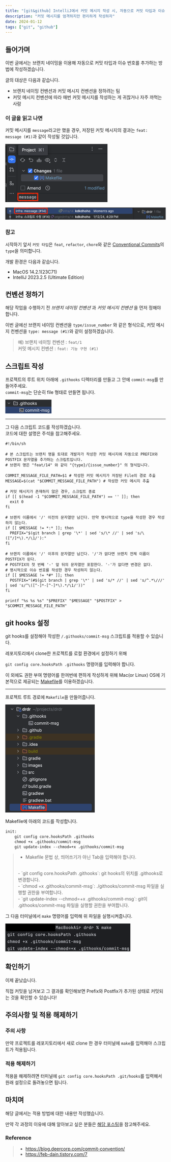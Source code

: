 ```yaml
---
title: "[git&github] IntelliJ에서 커밋 메시지 작성 시, 자동으로 커밋 타입과 이슈 번호 추가하기"
description: "커밋 메시지를 엄격하지만 편리하게 작성하자"
date: 2024-01-12
tags: ["git", "github"]
---
```


## 들어가며

이번 글에서는 브랜치 네이밍을 이용해 자동으로 커밋 타입과 이슈 번호를 추가하는 방법에 작성하겠습니다.

글의 대상은 다음과 같습니다.

- 브랜치 네이밍 컨벤션과 커밋 메시지 컨벤션을 정하려는 팀
- 커밋 메시지 컨벤션에 따라 매번 커밋 메시지를 작성하는 게 귀찮거나 자주 까먹는 사람

### 이 글을 읽고 나면

커밋 메시지를 `message`라고만 했을 경우, 저장된 커밋 메시지의 결과는 `feat: message (#1)`과 같이 작성될 것입니다.

![커밋할 때](before.png)

![커밋 이후 결과](after.png)

### 참고

시작하기 앞서 `커밋 타입`은 `feat`, `refactor`, `chore`와 같은 [Conventional Commits](https://www.conventionalcommits.org/en/v1.0.0/)의 `type`을 의미합니다.

개발 환경은 다음과 같습니다.

- MacOS 14.2.1(23C71)
- IntelliJ 2023.2.5 (Ultimate Edition)

## 컨벤션 정하기

해당 작업을 수행하기 전 _브랜치 네이밍 컨벤션_ 과 _커밋 메시지 컨벤션_ 을 먼저 정해야 합니다.

이번 글에선 브랜치 네이밍 컨벤션을 `type/issue_number` 와 같은 형식으로, 커밋 메시지 컨벤션을 `type: message (#1)`와 같이 설정하겠습니다.<br>
> 예) 브랜치 네이밍 컨벤션 : `feat/1`<br>
> 커밋 메시지 컨벤션 : `feat: 기능 구현 (#1)`

## 스크립트 작성

프로젝트의 루트 위치 아래에 `.githooks` 디렉터리를 만들고 그 안에 `commit-msg`를 만들어주세요.<br>
`commit-msg`는 단순히 file 형태로 만들면 됩니다.

![스크립트 경로](script_path.png)

---

그 다음 스크립트 코드를 작성하겠습니다.<br>
코드에 대한 설명은 주석을 참고해주세요.

```shell
#!/bin/sh

# 본 스크립트는 브랜치 명을 토대로 개발자가 작성한 커밋 메시지에 자동으로 PREFIX와 POSTFIX 문자열을 추가하는 스크립트입니다.
# 브랜치 명은 "feat/14" 와 같이 "{type}/{issue_number}" 의 형식입니다.

COMMIT_MESSAGE_FILE_PATH=$1 # 작성한 커밋 메시지가 저장된 File의 경로 추출
MESSAGE=$(cat "$COMMIT_MESSAGE_FILE_PATH") # 작성한 커밋 메시지 추출

# 커밋 메시지가 존재하지 않은 경우, 스크립트 종료
if [[ $(head -1 "$COMMIT_MESSAGE_FILE_PATH") == '' ]]; then
  exit 0
fi

# 브랜치 이름에서 '/' 이전의 문자열만 남긴다. 만약 명시적으로 type을 작성한 경우 작성하지 않는다.
if [[ $MESSAGE != *:* ]]; then
  PREFIX="$(git branch | grep '\*' | sed 's/\* //' | sed 's/\([^/]*\).*/\1/'):"
fi

# 브랜치 이름에서 '/' 이후의 문자열만 남긴다. '/'가 없다면 브랜치 전체 이름이 POSTFIX가 된다.
# POSTFIX의 첫 번째 '-' 앞 뒤의 문자열만 포함한다. '-'가 없다면 변경은 없다.
# 명시적으로 이슈 번호를 작성한 경우 작성하지 않는다.
if [[ $MESSAGE != *#* ]]; then
  POSTFIX="(#$(git branch | grep '\*' | sed 's/* //' | sed 's/^.*\///' | sed 's/^\([^-]*-[^-]*\).*/\1/'))"
fi

printf "%s %s %s" "$PREFIX" "$MESSAGE" "$POSTFIX" > "$COMMIT_MESSAGE_FILE_PATH"
```

## git hooks 설정

git hooks를 설정해야 작성한 `/.githooks/commit-msg` 스크립트를 적용할 수 있습니다.

레포지토리에서 clone한 프로젝트를 로컬 환경에서 설정하기 위해

`git config core.hooksPath .githooks` 명령어를 입력해야 합니다.

이 외에도 권한 부여 명령어를 한꺼번에 편하게 작성하게 위해 Mac(or Linux) OS에 기본적으로 제공되는 [Makefile](https://www.gnu.org/software/make/)를 이용하겠습니다.

---

프로젝트 루트 경로에 `Makefile`을 만들어줍니다.

![Makefile 위치](Makefile.png)

Makefile에 아래의 코드를 작성합니다.

```shell
init:
	git config core.hooksPath .githooks
	chmod +x .githooks/commit-msg
	git update-index --chmod=+x .githooks/commit-msg
```

> - Makefile 문법 상, 띄어쓰기가 아닌 Tab을 입력해야 합니다.<br>
> <br>
> - `git config core.hooksPath .githooks`: git hooks의 위치를 .githooks로 변경합니다.<br>
> - `chmod +x .githooks/commit-msg`: ./githooks/commit-msg 파일을 실행할 권한을 부여합니다.<br>
> - `git update-index --chmod=+x .githooks/commit-msg`: git이 .githooks/commit-msg 파일을 실행할 권한을 부여합니다.
> 

그 다음 터미널에서 `make` 명령어를 입력해 위 파일을 실행시켜줍니다.

![결과](result_after_make.png)

## 확인하기

이제 끝났습니다.

직접 커밋을 남겨보고 그 결과를 확인해보면 Prefix와 Postfix가 추가된 상태로 커밋되는 것을 확인할 수 있습니다!

## 주의사항 및 적용 해제하기

### 주의 사항

만약 프로젝트를 레포지토리에서 새로 clone 한 경우 터미널에 `make`를 입력해야 스크립트가 적용됩니다.

### 적용 해제하기

적용을 해제하려면 터미널에 `git config core.hooksPath .git/hooks`를 입력해서 원래 설정으로 돌려놓으면 됩니다.

## 마치며

해당 글에서는 적용 방법에 대한 내용만 작성했습니다.

만약 각 과정의 이유에 대해 알아보고 싶은 분들은 [해당 포스팅](https://blog.deercorp.com/commit-convention/)을 참고해주세요.

### Reference
> - https://blog.deercorp.com/commit-convention/
> - https://feb-dain.tistory.com/7